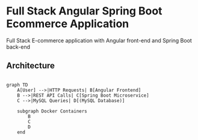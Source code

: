 # Full Stack Angular Spring Boot Ecommerce Application

Full Stack E-commerce application with Angular front-end and Spring Boot back-end


##  Architecture
```mermaid

graph TD
    A[User] -->|HTTP Requests| B[Angular Frontend]
    B -->|REST API Calls| C[Spring Boot Microservice]
    C -->|MySQL Queries| D[(MySQL Database)]

    subgraph Docker Containers
        B
        C
        D
    end

```
